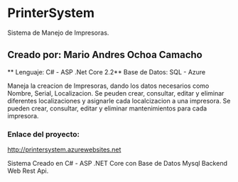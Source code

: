 # PrinterSystem

Sistema de Manejo de Impresoras.

## Creado por: Mario Andres Ochoa Camacho
** Lenguaje: C# - ASP .Net Core 2.2**
Base de Datos: SQL - Azure

Maneja la creacion de Impresoras, dando los datos necesarios como Nombre, Serial, Localizacion.
Se peuden crear, consultar, editar y eliminar diferentes localizaciones y asignarle cada localcizacion a una impresora.
Se pueden crear, consultar, editar y eliminar mantenimientos para cada impresora.

### Enlace del proyecto:
http://printersystem.azurewebsites.net

Sistema Creado en C# - ASP .NET Core con Base de Datos Mysql
Backend Web Rest Api.

